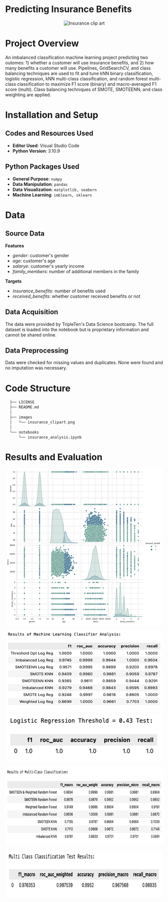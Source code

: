 # Predicting Insurance Benefits

<p align="center">
  <img src="https://github.com/kellyshreeve/predicting-insurance-benefits/blob/main/images/insurance_clipart.png"
  width="400"
  height="300"
  alt="Insurance clip art">
</p>

# Project Overview

An imbalanced classification machine learning project predicting two outomes: 1) whether a customer will use insurance benefits, and 2) how many benefits a customer will use. Pipelines, GridSearchCV, and class balancing techniques are used to fit and tune kNN binary classification, logistic regression, kNN multi-class classification, and random forest multi-class classification to maximize F1 score (binary) and macro-averaged F1 score (multi). Class balancing techniques of SMOTE, SMOTEENN, and class weighting are applied.

# Installation and Setup

## Codes and Resources Used

  - <b>Editor Used</b>: Visual Studio Code
  - <b>Python Version</b>: 3.10.9

## Python Packages Used

  - <b>General Purpose</b>: ```numpy```  
  - <b>Data Manipulation</b>: ```pandas```  
  - <b>Data Visualization</b>: ```matplotlib, seaborn```  
  - <b>Machine Learning</b>: ```imblearn, sklearn```  

# Data

## Source Data

<b>Features</b>
  * *gender*: customer's gender  
  * *age*: customer's age    
  * *salarye*: customer's yearly income  
  * *family_members*: number of additional members in the family  

<b>Targets</b>
  * *insurance_benefits*: number of benefits used  
  * *received_benefits*: whether customer received benefits or not
 
## Data Acquisition

The data were provided by TripleTen's Data Science bootcamp. The full dataset is loaded into the notebook but is proprietary information and cannot be shared online.

## Data Preprocessing

Data were checked for missing values and duplicates. None were found and no imputation was necessary.
 
# Code Structure
```
  ├── LICENSE
  ├── README.md          
  │
  ├── images
  │   └── insurance_clipart.png    
  │
  └── notebooks  
      └── insurance_analysis.ipynb  
```

# Results and Evaluation

<p align="center">
  <img src="/images/eda.png"
  width="500"
  height="500"
  alt="sns pair plot of variables colored by receiving benefits">
</p>

<p align="center">
  <img src="/images/binary_results.png" 
  width="500"
  height="250"
  alt="Results of binary classification model tuning">
</p>

<p align="center">
  <img src="/images/binary_test.png"
  width="500"
  height="150"
  alt="Test results of logistic regression with threshold = 0.43">
</p>

<p align="center">
  <img src="/images/multi_results.png"
  width="550"
  height="250"
  alt="Results of multi class classification model tuning">
</p>

<p align="center">
  <img src="/images/multi_test.png"
  width="500"
  height="150"
  alt="Test results of random forest multi class classification">
</p>



